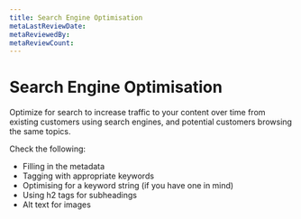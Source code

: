```yaml
---
title: Search Engine Optimisation
metaLastReviewDate:
metaReviewedBy:
metaReviewCount:
---
```


# Search Engine Optimisation

Optimize for search to increase traffic to your content over time from existing customers using search engines, and potential customers browsing the same topics.

Check the following:

- Filling in the metadata
- Tagging with appropriate keywords
- Optimising for a keyword string (if you have one in mind)
- Using h2 tags for subheadings
- Alt text for images
